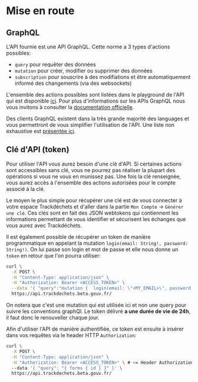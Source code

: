 # Mise en route

## GraphQL

L'API fournie est une API GraphQL. Cette norme a 3 types d'actions possibles:

- `query` pour requêter des données
- `mutation` pour créer, modifier ou supprimer des données
- `subscription` pour souscrire à des modifiations et être automatiquement informé des changements (via des websockets)

L'ensemble des actions possibles sont listées dans le playground de l'API qui est disponible [ici](https://api.trackdechets.beta.gouv.fr/). Pour plus d'informations sur les APIs GraphQL nous vous invitons à consulter la [documentation officielle](https://graphql.org/).

Des clients GraphQL existent dans la très grande majorité des languages et vous permettront de vous simplifier l'utilisation de l'API. Une liste non exhaustive est [présentée ici](https://graphql.org/code/).

## Clé d'API (token)

Pour utiliser l'API vous aurez besoin d'une clé d'API. Si certaines actions sont accessibles sans clé, vous ne pourrez pas réaliser la plupart des opérations si vous ne vous en munissez pas. Une fois la clé renseignée, vous aurez accès à l'ensemble des actions autorisées pour le compte associé à la clé.

Le moyen le plus simple pour récupérer une clé est de vous connecter à votre espace Trackdéchets et d'aller dans la partie `Mon Compte` -> `Générer une clé`. Ces clés sont en fait des JSON webtokens qui contiennent les informations permettant de vous identifier et sécurisent les échanges que vous aurez avec Trackdéchets.

Il est également possible de récupérer un token de manière programmatique en appelant la mutation `login(email: String!, password: String!)`. On lui passe son login et mot de passe et elle nous donne un `token` en retour que l'on pourra utiliser:

```bash
curl \
  -X POST \
  -H "Content-Type: application/json" \
  -H "Authorization: Bearer <ACCESS_TOKEN>" \
  --data '{ "query":"mutation {  login(email: \"<MY_EMAIL>\", password: \"<MY_PASSWORD>\") { token }}" }' \
  https://api.trackdechets.beta.gouv.fr/
```

On notera que c'est une mutation qui est utilisée ici et non une query pour suivre les conventions graphQl. Le token délivré **a une durée de vie de 24h**, il faut donc le renouveller chaque jour.

Afin d'utiliser l'API de manière authentifiée, ce token est ensuite à insérer dans vos requêtes via le header HTTP `Authorization`:

```bash
curl \
  -X POST \
  -H "Content-Type: application/json" \
  -H "Authorization: Bearer <ACCESS_TOKEN>" \ # <= Header Authorization
  --data '{ "query": "{ forms { id } }" }' \
  https://api.trackdechets.beta.gouv.fr/
```
